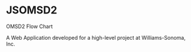 # JSOMSD2
OMSD2 Flow Chart

A Web Application developed for a high-level project at Williams-Sonoma, Inc.
